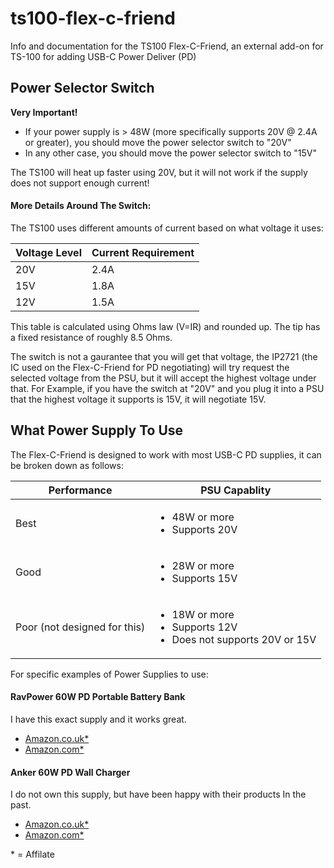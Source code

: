 # ts100-flex-c-friend
Info and documentation for the TS100 Flex-C-Friend, an external add-on for TS-100 for adding USB-C Power Deliver (PD)


## Power Selector Switch

**Very Important!**

- If your power supply is > 48W (more specifically supports 20V @ 2.4A or greater), you should move the power selector switch to "20V"
- In any other case, you should move the power selector switch to "15V"

The TS100 will heat up faster using 20V, but it will not work if the supply does not support enough current!

#### More Details Around The Switch:

The TS100 uses different amounts of current based on what voltage it uses:

| Voltage Level  | Current Requirement |
| ------------- | ------------- |
| 20V  | 2.4A  |
| 15V  | 1.8A  |
| 12V  | 1.5A  |

This table is calculated using Ohms law (V=IR) and rounded up. The tip has a fixed resistance of roughly 8.5 Ohms.

The switch is not a gaurantee that you will get that voltage, the IP2721 (the IC used on the Flex-C-Friend for PD negotiating) will try request the selected voltage from the PSU, but it will accept the highest voltage under that. For Example, if you have the switch at "20V" and you plug it into a PSU that the highest voltage it supports is 15V, it will negotiate 15V.

## What Power Supply To Use

The Flex-C-Friend is designed to work with most USB-C PD supplies, it can be broken down as follows:

| Performance  | PSU Capablity |
| ------------- | ------------- |
| Best | <ul><li>48W or more</li><li>Supports 20V</li></ul>|
| Good  | <ul><li>28W or more</li><li>Supports 15V</li></ul>  |
| Poor (not designed for this)   | <ul><li>18W or more</li><li>Supports 12V</li><li>Does not supports 20V or 15V</li></ul>  |

For specific examples of Power Supplies to use:

#### RavPower 60W PD Portable Battery Bank

I have this exact supply and it works great.

- [Amazon.co.uk*](https://amzn.to/2XsIUzt)
- [Amazon.com*](https://amzn.to/31m7jb7)

#### Anker 60W PD Wall Charger

I do not own this supply, but have been happy with their products In the past.

- [Amazon.co.uk*](https://amzn.to/2DIDNnu)
- [Amazon.com*](https://amzn.to/2XylwAs)

\* = Affilate




